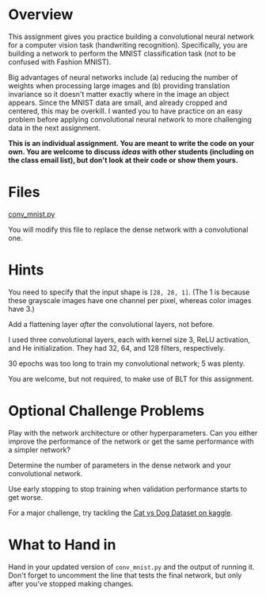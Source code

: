 # Overview

This assignment gives you practice building a convolutional neural network for a computer vision task (handwriting recognition). Specifically, you are building a network to perform the MNIST classification task (not to be confused with Fashion MNIST).

Big advantages of neural networks include (a) reducing the number of weights when processing large images and (b) providing translation invariance so it doesn't matter exactly where in the image an object appears. Since the MNIST data are small, and already cropped and centered, this may be overkill. I wanted you to have practice on an easy problem before applying convolutional neural network to more challenging data in the next assignment.

**This is an individual assignment. You are meant to write the code on your own. You are welcome to discuss *ideas* with other students (including on the class email list), but don't look at their code or show them yours.**

# Files
[conv_mnist.py](../src/conv_mnist.py)

You will modify this file to replace the dense network with a convolutional one.

# Hints
You need to specify that the input shape is `[28, 28, 1]`. (The 1 is because these grayscale images have one channel per pixel, whereas color images have 3.)

Add a flattening layer *after* the convolutional layers, not before.

I used three convolutional layers, each with kernel size 3, ReLU activation, and He initialization. They had 32, 64, and 128 filters, respectively.

30 epochs was too long to train my convolutional network; 5 was plenty.

You are welcome, but not required, to make use of BLT for this assignment.

# Optional Challenge Problems
Play with the network architecture or other hyperparameters. Can you either improve the performance of the network or get the same performance with a simpler network?

Determine the number of parameters in the dense network and your convolutional network.

Use early stopping to stop training when validation performance starts to get worse.

For a major challenge, try tackling the [Cat vs Dog Dataset on kaggle](https://www.kaggle.com/datasets/karakaggle/kaggle-cat-vs-dog-dataset).

# What to Hand in
Hand in your updated version of `conv_mnist.py` and the output of running it. Don't forget to uncomment the line that tests the final network, but only after you've stopped making changes.
